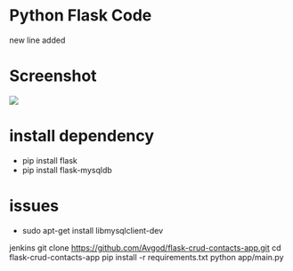 # Python Flask Code
new line added 
# Screenshot
![](docs/screenshot.png)

# install dependency
- pip install flask
- pip install flask-mysqldb

# issues
- sudo apt-get install libmysqlclient-dev

jenkins
git clone https://github.com/Avgod/flask-crud-contacts-app.git
cd flask-crud-contacts-app
pip install -r requirements.txt
python app/main.py
